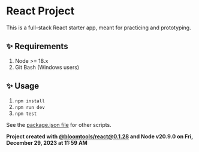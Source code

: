 # React Project

This is a full-stack React starter app, meant for practicing and prototyping.

## ✨ Requirements

1. Node >= 18.x
2. Git Bash (Windows users)

## ✨ Usage

1. `npm install`
2. `npm run dev`
3. `npm test`

See the [package.json file](./package.json) for other scripts.

**Project created with [@bloomtools/react@0.1.28](https://github.com/bloominstituteoftechnology/npm-tools-react) and Node v20.9.0 on Fri, December 29, 2023 at 11:59 AM**
